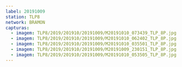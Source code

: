 ```yaml
---
label: 20191009
station: TLP8
network: BRAMON
capturas:
  - imagem: TLP8/2019/201910/20191009/M20191010_073439_TLP_8P.jpg
  - imagem: TLP8/2019/201910/20191009/M20191010_062402_TLP_8P.jpg
  - imagem: TLP8/2019/201910/20191009/M20191010_035501_TLP_8P.jpg
  - imagem: TLP8/2019/201910/20191009/M20191009_230151_TLP_8P.jpg
  - imagem: TLP8/2019/201910/20191009/M20191010_053505_TLP_8P.jpg
---
```

